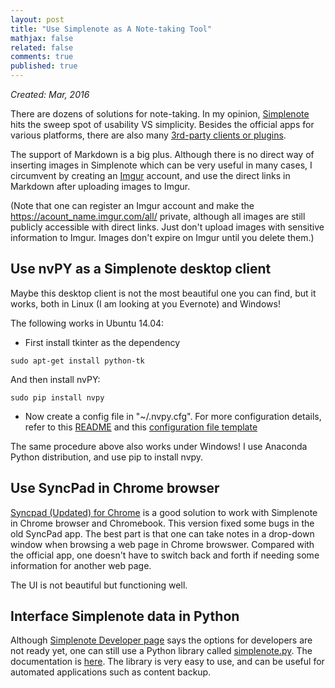 ```yaml
---
layout: post
title: "Use Simplenote as A Note-taking Tool"
mathjax: false
related: false
comments: true
published: true
---
```



_Created: Mar, 2016_

There are dozens of solutions for note-taking. In my opinion, [Simplenote](http://simplenote.com/) hits the sweep spot of usability VS simplicity. Besides the official apps for various platforms, there are also many [3rd-party clients or plugins](http://simplenote.com/downloads/). 

The support of Markdown is a big plus. Although there is no direct way of inserting images in Simplenote which can be very useful in many cases, I circumvent by creating an [Imgur](http://imgur.com/) account, and use the direct links in Markdown after uploading images to Imgur. 

(Note that one can register an Imgur account and make the https://acount_name.imgur.com/all/ private, although all images are still publicly accessible with direct links. Just don't upload images with sensitive information to Imgur. Images don't expire on Imgur until you delete them.)


## Use nvPY as a Simplenote desktop client

Maybe this desktop client is not the most beautiful one you can find, but it works, both in Linux (I am looking at you Evernote) and Windows!

The following works in Ubuntu 14.04: 

* First install tkinter as the dependency 

```
sudo apt-get install python-tk
```

And then install nvPY: 

```
sudo pip install nvpy
```

* Now create a config file in "~/.nvpy.cfg". For more configuration details, refer to this [README](https://github.com/cpbotha/nvpy/blob/master/README.rst) and this [configuration file template](https://github.com/cpbotha/nvpy/blob/master/nvpy/nvpy-example.cfg)

The same procedure above also works under Windows! I use Anaconda Python distribution, and use pip to install nvpy. 


## Use SyncPad in Chrome browser

[Syncpad (Updated) for Chrome](https://chrome.google.com/webstore/detail/syncpad-for-simplenote-up/pcchkpddpepanbahfbdhcnmfbkanibog) is a good solution to work with Simplenote in Chrome browser and Chromebook. This version fixed some bugs in the old SyncPad app. The best part is that one can take notes in a drop-down window when browsing a web page in Chrome browswer. Compared with the official app, one doesn't have to switch back and forth if needing some information for another web page. 

The UI is not beautiful but functioning well. 


## Interface Simplenote data in Python 

Although [Simplenote Developer page](simplenote.com/developers/) says the options for developers are not ready yet, one can still use a Python library called [simplenote.py](https://github.com/mrtazz/simplenote.py). The documentation is [here](https://simplenotepy.readthedocs.org/en/latest/index.html). The library is very easy to use, and can be useful for automated applications such as content backup. 
